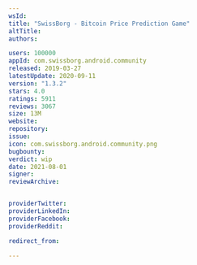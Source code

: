 ```yaml
---
wsId: 
title: "SwissBorg - Bitcoin Price Prediction Game"
altTitle: 
authors:

users: 100000
appId: com.swissborg.android.community
released: 2019-03-27
latestUpdate: 2020-09-11
version: "1.3.2"
stars: 4.0
ratings: 5911
reviews: 3067
size: 13M
website: 
repository: 
issue: 
icon: com.swissborg.android.community.png
bugbounty: 
verdict: wip
date: 2021-08-01
signer: 
reviewArchive:


providerTwitter: 
providerLinkedIn: 
providerFacebook: 
providerReddit: 

redirect_from:

---
```



